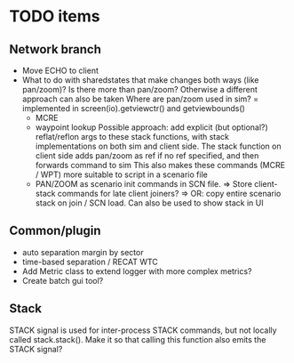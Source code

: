 # TODO items
## Network branch
- Move ECHO to client
- What to do with sharedstates that make changes both ways (like pan/zoom)? Is there more than pan/zoom? Otherwise a different approach can also be taken
    Where are pan/zoom used in sim?
    = implemented in screen(io).getviewctr() and getviewbounds()
    - MCRE
    - waypoint lookup
  Possible approach: add explicit (but optional?) reflat/reflon args to these stack functions, with stack implementations on both sim and client side. The stack function on client side adds pan/zoom as ref if no ref specified, and then forwards command to sim
  This also makes these commands (MCRE / WPT) more suitable to script in a
  scenario file
    - PAN/ZOOM as scenario init commands in SCN file.
    => Store client-stack commands for late client joiners?
    => OR: copy entire scenario stack on join / SCN load. Can also be used to show stack in UI
## Common/plugin
- auto separation margin by sector
- time-based separation / RECAT WTC
- Add Metric class to extend logger with more complex metrics?
- Create batch gui tool?

## Stack
STACK signal is used for inter-process STACK commands, but not locally called stack.stack(). Make it so that calling this function also 
emits the STACK signal?